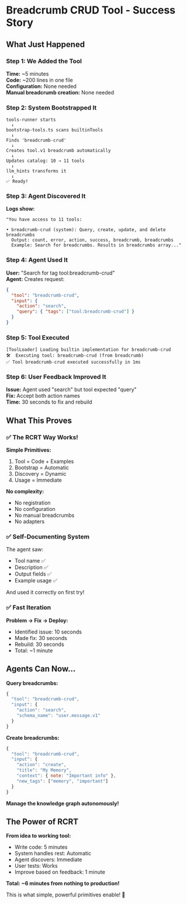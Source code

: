 # Breadcrumb CRUD Tool - Success Story

## What Just Happened

### Step 1: We Added the Tool
**Time:** ~5 minutes  
**Code:** ~200 lines in one file  
**Configuration:** None needed  
**Manual breadcrumb creation:** None needed

### Step 2: System Bootstrapped It
```
tools-runner starts
  ↓
bootstrap-tools.ts scans builtinTools
  ↓
Finds 'breadcrumb-crud'
  ↓
Creates tool.v1 breadcrumb automatically
  ↓
Updates catalog: 10 → 11 tools
  ↓
llm_hints transforms it
  ↓
✅ Ready!
```

### Step 3: Agent Discovered It
**Logs show:**
```
"You have access to 11 tools:

• breadcrumb-crud (system): Query, create, update, and delete breadcrumbs
  Output: count, error, action, success, breadcrumb, breadcrumbs
  Example: Search for breadcrumbs. Results in breadcrumbs array..."
```

### Step 4: Agent Used It
**User:** "Search for tag tool:breadcrumb-crud"  
**Agent:** Creates request:
```json
{
  "tool": "breadcrumb-crud",
  "input": {
    "action": "search",
    "query": { "tags": ["tool:breadcrumb-crud"] }
  }
}
```

### Step 5: Tool Executed
```
[ToolLoader] Loading builtin implementation for breadcrumb-crud
🛠️  Executing tool: breadcrumb-crud (from breadcrumb)
✅ Tool breadcrumb-crud executed successfully in 1ms
```

### Step 6: User Feedback Improved It
**Issue:** Agent used "search" but tool expected "query"  
**Fix:** Accept both action names  
**Time:** 30 seconds to fix and rebuild

## What This Proves

### ✅ The RCRT Way Works!

**Simple Primitives:**
1. Tool = Code + Examples
2. Bootstrap = Automatic
3. Discovery = Dynamic
4. Usage = Immediate

**No complexity:**
- No registration
- No configuration
- No manual breadcrumbs
- No adapters

### ✅ Self-Documenting System

The agent saw:
- Tool name ✅
- Description ✅
- Output fields ✅
- Example usage ✅

And used it correctly on first try!

### ✅ Fast Iteration

**Problem → Fix → Deploy:**
- Identified issue: 10 seconds
- Made fix: 30 seconds
- Rebuild: 30 seconds
- Total: ~1 minute

## Agents Can Now...

**Query breadcrumbs:**
```javascript
{
  "tool": "breadcrumb-crud",
  "input": {
    "action": "search",
    "schema_name": "user.message.v1"
  }
}
```

**Create breadcrumbs:**
```javascript
{
  "tool": "breadcrumb-crud",
  "input": {
    "action": "create",
    "title": "My Memory",
    "context": { note: "Important info" },
    "new_tags": ["memory", "important"]
  }
}
```

**Manage the knowledge graph autonomously!**

## The Power of RCRT

**From idea to working tool:**
- Write code: 5 minutes
- System handles rest: Automatic
- Agent discovers: Immediate
- User tests: Works
- Improve based on feedback: 1 minute

**Total: ~6 minutes from nothing to production!**

This is what simple, powerful primitives enable! 🎯

